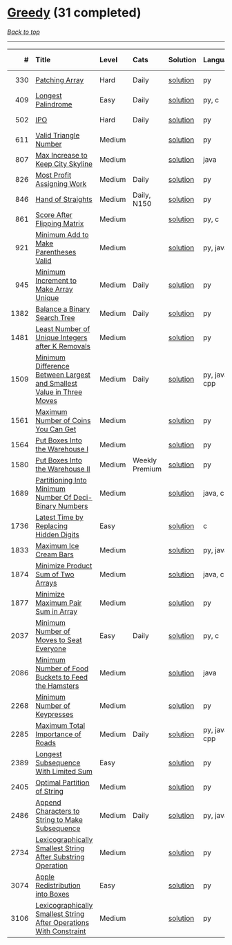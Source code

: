 # [Greedy](<https://leetcode.com/tag/Greedy/>) (31 completed)

*[Back to top](<../../README.md>)*

------

|    # | Title                                                                                                                                                                        | Level   | Cats           | Solution                                                                                        | Languages        | Date Complete   |
|-----:|:-----------------------------------------------------------------------------------------------------------------------------------------------------------------------------|:--------|:---------------|:------------------------------------------------------------------------------------------------|:-----------------|:----------------|
|  330 | [Patching Array](<https://leetcode.com/problems/patching-array>)                                                                                                             | Hard    | Daily          | [solution](<../_330. Patching Array.md>)                                                        | py               | Jun 15, 2024    |
|  409 | [Longest Palindrome](<https://leetcode.com/problems/longest-palindrome>)                                                                                                     | Easy    | Daily          | [solution](<../_409. Longest Palindrome.md>)                                                    | py, c            | Jun 03, 2024    |
|  502 | [IPO](<https://leetcode.com/problems/ipo>)                                                                                                                                   | Hard    | Daily          | [solution](<../_502. IPO.md>)                                                                   | py               | Jun 14, 2024    |
|  611 | [Valid Triangle Number](<https://leetcode.com/problems/valid-triangle-number>)                                                                                               | Medium  |                | [solution](<../_611. Valid Triangle Number.md>)                                                 | py               | May 22, 2024    |
|  807 | [Max Increase to Keep City Skyline](<https://leetcode.com/problems/max-increase-to-keep-city-skyline>)                                                                       | Medium  |                | [solution](<../_807. Max Increase to Keep City Skyline.md>)                                     | java             | Jun 22, 2024    |
|  826 | [Most Profit Assigning Work](<https://leetcode.com/problems/most-profit-assigning-work>)                                                                                     | Medium  | Daily          | [solution](<../_826. Most Profit Assigning Work.md>)                                            | py               | Jun 17, 2024    |
|  846 | [Hand of Straights](<https://leetcode.com/problems/hand-of-straights>)                                                                                                       | Medium  | Daily, N150    | [solution](<../_846. Hand of Straights.md>)                                                     | py               | Jun 06, 2024    |
|  861 | [Score After Flipping Matrix](<https://leetcode.com/problems/score-after-flipping-matrix>)                                                                                   | Medium  |                | [solution](<../_861. Score After Flipping Matrix.md>)                                           | py, c            | Jun 09, 2024    |
|  921 | [Minimum Add to Make Parentheses Valid](<https://leetcode.com/problems/minimum-add-to-make-parentheses-valid>)                                                               | Medium  |                | [solution](<../_921. Minimum Add to Make Parentheses Valid.md>)                                 | py, java         | Jun 11, 2024    |
|  945 | [Minimum Increment to Make Array Unique](<https://leetcode.com/problems/minimum-increment-to-make-array-unique>)                                                             | Medium  | Daily          | [solution](<../_945. Minimum Increment to Make Array Unique.md>)                                | py               | Jun 13, 2024    |
| 1382 | [Balance a Binary Search Tree](<https://leetcode.com/problems/balance-a-binary-search-tree>)                                                                                 | Medium  | Daily          | [solution](<../_1382. Balance a Binary Search Tree.md>)                                         | py               | Jun 25, 2024    |
| 1481 | [Least Number of Unique Integers after K Removals](<https://leetcode.com/problems/least-number-of-unique-integers-after-k-removals>)                                         | Medium  |                | [solution](<../_1481. Least Number of Unique Integers after K Removals.md>)                     | py               | Jun 15, 2024    |
| 1509 | [Minimum Difference Between Largest and Smallest Value in Three Moves](<https://leetcode.com/problems/minimum-difference-between-largest-and-smallest-value-in-three-moves>) | Medium  | Daily          | [solution](<../_1509. Minimum Difference Between Largest and Smallest Value in Three Moves.md>) | py, java, c, cpp | Jul 02, 2024    |
| 1561 | [Maximum Number of Coins You Can Get](<https://leetcode.com/problems/maximum-number-of-coins-you-can-get>)                                                                   | Medium  |                | [solution](<../_1561. Maximum Number of Coins You Can Get.md>)                                  | py               | Jun 23, 2024    |
| 1564 | [Put Boxes Into the Warehouse I](<https://leetcode.com/problems/put-boxes-into-the-warehouse-i>)                                                                             | Medium  |                | [solution](<../_1564. Put Boxes Into the Warehouse I.md>)                                       | py               | Jun 14, 2024    |
| 1580 | [Put Boxes Into the Warehouse II](<https://leetcode.com/problems/put-boxes-into-the-warehouse-ii>)                                                                           | Medium  | Weekly Premium | [solution](<../_1580. Put Boxes Into the Warehouse II.md>)                                      | py               | Jun 14, 2024    |
| 1689 | [Partitioning Into Minimum Number Of Deci-Binary Numbers](<https://leetcode.com/problems/partitioning-into-minimum-number-of-deci-binary-numbers>)                           | Medium  |                | [solution](<../_1689. Partitioning Into Minimum Number Of Deci-Binary Numbers.md>)              | java, c          | Jun 22, 2024    |
| 1736 | [Latest Time by Replacing Hidden Digits](<https://leetcode.com/problems/latest-time-by-replacing-hidden-digits>)                                                             | Easy    |                | [solution](<../_1736. Latest Time by Replacing Hidden Digits.md>)                               | c                | Jun 03, 2024    |
| 1833 | [Maximum Ice Cream Bars](<https://leetcode.com/problems/maximum-ice-cream-bars>)                                                                                             | Medium  |                | [solution](<../_1833. Maximum Ice Cream Bars.md>)                                               | py, java, c      | Jun 23, 2024    |
| 1874 | [Minimize Product Sum of Two Arrays](<https://leetcode.com/problems/minimize-product-sum-of-two-arrays>)                                                                     | Medium  |                | [solution](<../_1874. Minimize Product Sum of Two Arrays.md>)                                   | java, c          | Jun 22, 2024    |
| 1877 | [Minimize Maximum Pair Sum in Array](<https://leetcode.com/problems/minimize-maximum-pair-sum-in-array>)                                                                     | Medium  |                | [solution](<../_1877. Minimize Maximum Pair Sum in Array.md>)                                   | py               | Jun 23, 2024    |
| 2037 | [Minimum Number of Moves to Seat Everyone](<https://leetcode.com/problems/minimum-number-of-moves-to-seat-everyone>)                                                         | Easy    | Daily          | [solution](<../_2037. Minimum Number of Moves to Seat Everyone.md>)                             | py, c            | Jun 03, 2024    |
| 2086 | [Minimum Number of Food Buckets to Feed the Hamsters](<https://leetcode.com/problems/minimum-number-of-food-buckets-to-feed-the-hamsters>)                                   | Medium  |                | [solution](<../_2086. Minimum Number of Food Buckets to Feed the Hamsters.md>)                  | java             | Jul 01, 2024    |
| 2268 | [Minimum Number of Keypresses](<https://leetcode.com/problems/minimum-number-of-keypresses>)                                                                                 | Medium  |                | [solution](<../_2268. Minimum Number of Keypresses.md>)                                         | py               | Jul 05, 2024    |
| 2285 | [Maximum Total Importance of Roads](<https://leetcode.com/problems/maximum-total-importance-of-roads>)                                                                       | Medium  | Daily          | [solution](<../_2285. Maximum Total Importance of Roads.md>)                                    | py, java, c, cpp | Jun 27, 2024    |
| 2389 | [Longest Subsequence With Limited Sum](<https://leetcode.com/problems/longest-subsequence-with-limited-sum>)                                                                 | Easy    |                | [solution](<../_2389. Longest Subsequence With Limited Sum.md>)                                 | py               | May 31, 2024    |
| 2405 | [Optimal Partition of String](<https://leetcode.com/problems/optimal-partition-of-string>)                                                                                   | Medium  |                | [solution](<../_2405. Optimal Partition of String.md>)                                          | py               | Jun 23, 2024    |
| 2486 | [Append Characters to String to Make Subsequence](<https://leetcode.com/problems/append-characters-to-string-to-make-subsequence>)                                           | Medium  | Daily          | [solution](<../_2486. Append Characters to String to Make Subsequence.md>)                      | py, java, c      | Jun 03, 2024    |
| 2734 | [Lexicographically Smallest String After Substring Operation](<https://leetcode.com/problems/lexicographically-smallest-string-after-substring-operation>)                   | Medium  |                | [solution](<../_2734. Lexicographically Smallest String After Substring Operation.md>)          | py               | Jun 29, 2024    |
| 3074 | [Apple Redistribution into Boxes](<https://leetcode.com/problems/apple-redistribution-into-boxes>)                                                                           | Easy    |                | [solution](<../_3074. Apple Redistribution into Boxes.md>)                                      | py               | May 23, 2024    |
| 3106 | [Lexicographically Smallest String After Operations With Constraint](<https://leetcode.com/problems/lexicographically-smallest-string-after-operations-with-constraint>)     | Medium  |                | [solution](<../_3106. Lexicographically Smallest String After Operations With Constraint.md>)   | py               | Jun 29, 2024    |